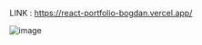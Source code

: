 LINK : https://react-portfolio-bogdan.vercel.app/

![image](https://github.com/user-attachments/assets/a4a29598-081c-46cb-9f40-5bd8fe8573ce)
